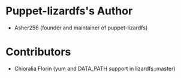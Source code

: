# Puppet-lizardfs's Author
- Asher256 (founder and maintainer of puppet-lizardfs)

# Contributors

- Chioralia Florin (yum and DATA_PATH support in lizardfs::master)
